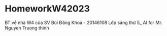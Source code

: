 # HomeworkW42023
BT về nhà W4 của SV Bùi Đăng Khoa - 20146108
Lớp sáng thứ 5_ AI for Mr. Nguyen Truong thinh

